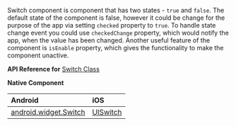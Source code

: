 Switch component is component that has two states - `true` and `false`. 
The default state of the component is false, however it could be change for the purpose of the app via setting  `checked` property to `true`.
To handle state change event you could use `checkedChange` property, which would notify the app, when the value has been changed.
Another useful feature of the component is `isEnable` property, which gives the functionality to make the component unactive.

**API Reference for** [Switch Class](http://docs.nativescript.org/api-reference/modules/_ui_switch_.html)

**Native Component**

| Android               | iOS      |
|:----------------------|:---------|
| [android.widget.Switch](http://developer.android.com/reference/android/widget/Switch.html) | [UISwitch](https://developer.apple.com/library/ios/documentation/UIKit/Reference/UISwitch_Class/) |